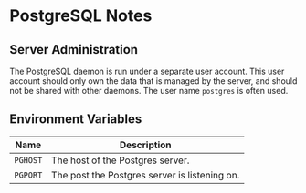 # PostgreSQL Notes


## Server Administration

The PostgreSQL daemon is run under a separate user account. This user account should only own the data that is managed by the server, and should not be shared with other daemons. The user name `postgres` is often used.


## Environment Variables

| Name     | Description |
| -------- | ----------- |
| `PGHOST` | The host of the Postgres server. |
| `PGPORT` | The post the Postgres server is listening on. |

